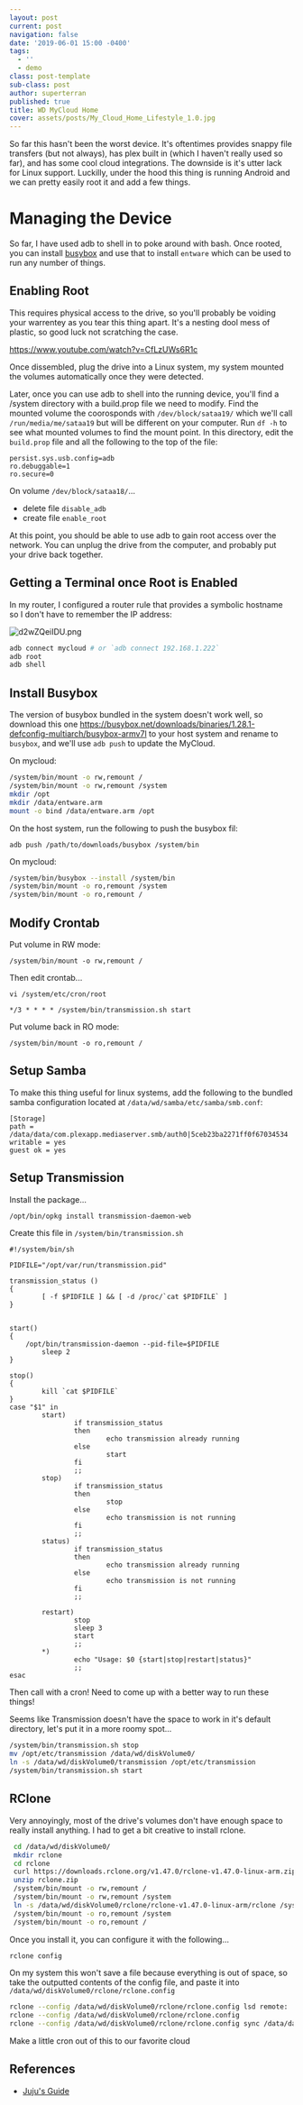 ```yaml
---
layout: post
current: post
navigation: false
date: '2019-06-01 15:00 -0400'
tags:
  - ''
  - demo
class: post-template
sub-class: post
author: superterran
published: true
title: WD MyCloud Home
cover: assets/posts/My_Cloud_Home_Lifestyle_1.0.jpg
---
```

So far this hasn't been the worst device. It's oftentimes provides snappy file transfers (but not always), has plex built in (which I haven't really used so far), and has some cool cloud integrations. The downside is it's utter lack for Linux support. Luckilly, under the hood this thing is running Android and we can pretty easily root it and add a few things.


# Managing the Device

So far, I have used adb to shell in to poke around with bash. Once rooted, you can install [busybox](https://busybox.net/) and use that to install `entware` which can be used to run any number of things. 

## Enabling Root

This requires physical access to the drive, so you'll probably be voiding your warrentey as you tear this thing apart. It's a nesting dool mess of plastic, so good luck not scratching the case.

https://www.youtube.com/watch?v=CfLzUWs6R1c

Once dissembled, plug the drive into a Linux system, my system mounted the volumes automatically once they were detected.

Later, once you can use adb to shell into the running device, you'll find a /system directory with a build.prop file we need to modify. Find the mounted volume the coorosponds with `/dev/block/sataa19/` which we'll call `/run/media/me/sataa19` but will be different on your computer. Run `df -h` to see what mounted volumes to find the mount point. In this directory, edit the `build.prop` file and all the following to the top of the file:

```
persist.sys.usb.config=adb
ro.debuggable=1
ro.secure=0
```

On volume `/dev/block/sataa18/`...
* delete file  `disable_adb`
* create file `enable_root` 

At this point, you should be able to use adb to gain root access over the network. You can unplug the drive from the computer, and probably put your drive back together. 

## Getting a Terminal once Root is Enabled

In my router, I configured a router rule that provides a symbolic hostname so I don't have to remember the IP address:

![d2wZQeiIDU.png](/assets/posts/d2wZQeiIDU.png)

```sh
adb connect mycloud # or `adb connect 192.168.1.222`
adb root 
adb shell

```

## Install Busybox

The version of busybox bundled in the system doesn't work well, so download this one https://busybox.net/downloads/binaries/1.28.1-defconfig-multiarch/busybox-armv7l to your host system and rename to `busybox`, and we'll use `adb push` to update the MyCloud.

On mycloud:

```sh
/system/bin/mount -o rw,remount /
/system/bin/mount -o rw,remount /system
mkdir /opt
mkdir /data/entware.arm
mount -o bind /data/entware.arm /opt
```

On the host system, run the following to push the busybox fil: 
```
adb push /path/to/downloads/busybox /system/bin
```

On mycloud:

```sh
/system/bin/busybox --install /system/bin
/system/bin/mount -o ro,remount /system
/system/bin/mount -o ro,remount /
```

## Modify Crontab

Put volume in RW mode:

`/system/bin/mount -o rw,remount /`


Then edit crontab...

`vi /system/etc/cron/root`

```
*/3 * * * * /system/bin/transmission.sh start
```
Put volume back in RO mode:

`/system/bin/mount -o ro,remount /`



## Setup Samba

To make this thing useful for linux systems, add the following to the bundled samba configuration located at `/data/wd/samba/etc/samba/smb.conf`:

```
[Storage]                                                                       
path = /data/data/com.plexapp.mediaserver.smb/auth0|5ceb23ba2271ff0f67034534                                        
writable = yes                                                                 
guest ok = yes 
```

## Setup Transmission

Install the package...

```sh
/opt/bin/opkg install transmission-daemon-web
```


Create this file in `/system/bin/transmission.sh`

```
#!/system/bin/sh

PIDFILE="/opt/var/run/transmission.pid"

transmission_status ()
{
        [ -f $PIDFILE ] && [ -d /proc/`cat $PIDFILE` ]
}


start()
{
	/opt/bin/transmission-daemon --pid-file=$PIDFILE
        sleep 2
}

stop()
{
        kill `cat $PIDFILE`
}
case "$1" in
        start)
                if transmission_status
                then
                        echo transmission already running
                else
                        start
                fi
                ;;
        stop)
                if transmission_status
                then
                        stop
                else
                        echo transmission is not running
                fi
                ;;
        status)
                if transmission_status
                then
                        echo transmission already running
                else
                        echo transmission is not running
                fi
                ;;

        restart)
                stop
                sleep 3
                start
                ;;
        *)
                echo "Usage: $0 {start|stop|restart|status}"
                ;;
esac
```

Then call with a cron! Need to come up with a better way to run these things!


Seems like Transmission doesn't have the space to work in it's default directory, let's put it in a more roomy spot...

```sh
/system/bin/transmission.sh stop
mv /opt/etc/transmission /data/wd/diskVolume0/
ln -s /data/wd/diskVolume0/transmission /opt/etc/transmission
/system/bin/transmission.sh start
```

## RClone

Very annoyingly, most of the drive's volumes don't have enough space to really install anything. I had to get a bit creative to install rclone.

```sh
 cd /data/wd/diskVolume0/
 mkdir rclone
 cd rclone
 curl https://downloads.rclone.org/v1.47.0/rclone-v1.47.0-linux-arm.zip > rclone.zip
 unzip rclone.zip
 /system/bin/mount -o rw,remount /
 /system/bin/mount -o rw,remount /system
 ln -s /data/wd/diskVolume0/rclone/rclone-v1.47.0-linux-arm/rclone /system/bin/rclone
 /system/bin/mount -o ro,remount /system
 /system/bin/mount -o ro,remount /
```

Once you install it, you can configure it with the following...

```sh
rclone config
```

On my system this won't save a file because everything is out of space, so take the outputted contents of the config file, and paste it into `/data/wd/diskVolume0/rclone/rclone.config`


```sh
rclone --config /data/wd/diskVolume0/rclone/rclone.config lsd remote:
rclone --config /data/wd/diskVolume0/rclone/rclone.config 
rclone --config /data/wd/diskVolume0/rclone/rclone.config sync /data/data/com.plexapp.mediaserver.smb/auth0\|5ceb23ba2271ff0f67034534 remote:superterran-mycloud
```

Make a little cron out of this to our favorite cloud

## References

* [Juju's Guide](https://community.wd.com/t/install-entware-on-wd-my-cloud-home-ssh-access-nfs-server-opkg-install-packages/228591/18)
